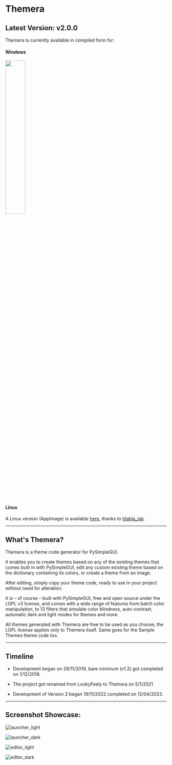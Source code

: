 # Themera

## Latest Version: v2.0.0

Themera is currently available in compiled form for:  

#### Windows
[<img src=https://github.com/definite-d/Themera/blob/v2.0.0/res/download.png width=35%>](https://github.com/definite-d/Themera/releases/latest)

#### Linux
A Linux version (AppImage) is available [here](https://github.com/blabla-labALT/Themera-for-Linux), thanks to [blabla_lab](https://github.com/blabla-labALT).

___________________________________________________________________________________

## What's Themera?

Themera is a theme code generator for PySimpleGUI.

It enables you to create themes based on any of the existing themes that comes built in with PySimpleGUI, edit any custom existing theme based on the dictionary containing its colors, or create a theme from an image.

After editing, simply copy your theme code, ready to use in your project without need for alteration.

It is – of course – built with PySimpleGUI, free and open source under the LGPL v3 license, and comes with a wide range of features from batch color manipulation, to 13 filters that simulate color blindness, auto-contrast, automatic dark and light modes for themes and more.

All themes generated with Themera are free to be used as you choose; the LGPL license applies only to Themera itself. Same goes for the Sample Themes theme code too.
______________________________________________________________________________________

## Timeline

* Development began on 29/11/2019, bare minimum (v1.2) got completed on 1/12/2019.

* The project got renamed from LookyFeely to Themera on 5/1/2021

* Development of Version 2 began 19/11/2022 completed on 12/04/2023.

______________________________________________________________________________________



## Screenshot Showcase:
![launcher_light](https://github.com/definite-d/Themera/blob/v2/screenshots/themera-v2.0.0-win-x86/launcher_light.png)

![launcher_dark](https://github.com/definite-d/Themera/blob/v2/screenshots/themera-v2.0.0-win-x86/launcher_dark.png)

![editor_light](https://github.com/definite-d/Themera/blob/v2/screenshots/themera-v2.0.0-win-x86/editor_light.png)

![editor_dark](https://github.com/definite-d/Themera/blob/v2/screenshots/themera-v2.0.0-win-x86/editor_dark.png)
